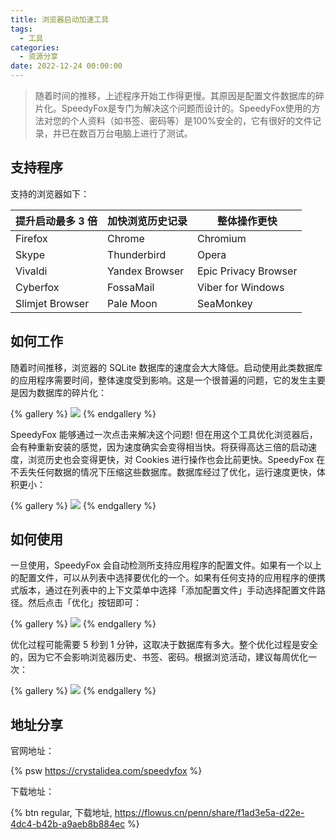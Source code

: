```yaml
---
title: 浏览器启动加速工具
tags:
  - 工具
categories:
  - 资源分享
date: 2022-12-24 00:00:00
---
```


> 随着时间的推移，上述程序开始工作得更慢。其原因是配置文件数据库的碎片化。SpeedyFox是专门为解决这个问题而设计的。SpeedyFox使用的方法对您的个人资料（如书签、密码等）是100%安全的，它有很好的文件记录，并已在数百万台电脑上进行了测试。

<!-- more -->

## 支持程序

支持的浏览器如下：

| 提升启动最多 3 倍 | 加快浏览历史记录 | 整体操作更快 |
| - | - | - |
| Firefox | Chrome | Chromium |
| Skype | Thunderbird | Opera |
| Vivaldi | Yandex Browser | Epic Privacy Browser |
| Cyberfox | FossaMail | Viber for Windows |
| Slimjet Browser | Pale Moon | SeaMonkey |

## 如何工作

随着时间推移，浏览器的 SQLite 数据库的速度会大大降低。启动使用此类数据库的应用程序需要时间，整体速度受到影响。这是一个很普遍的问题，它的发生主要是因为数据库的碎片化：

{% gallery %}
![](https://cdn.dusays.com/2022/12/538-1.jpg/1)
{% endgallery %}

SpeedyFox 能够通过一次点击来解决这个问题! 但在用这个工具优化浏览器后，会有种重新安装的感觉，因为速度确实会变得相当快。将获得高达三倍的启动速度，浏览历史也会变得更快，对 Cookies 进行操作也会比前更快。SpeedyFox 在不丢失任何数据的情况下压缩这些数据库。数据库经过了优化，运行速度更快，体积更小：

{% gallery %}
![](https://cdn.dusays.com/2022/12/538-2.jpg/1)
{% endgallery %}

## 如何使用

一旦使用，SpeedyFox 会自动检测所支持应用程序的配置文件。如果有一个以上的配置文件，可以从列表中选择要优化的一个。如果有任何支持的应用程序的便携式版本，通过在列表中的上下文菜单中选择「添加配置文件」手动选择配置文件路径。然后点击「优化」按钮即可：

{% gallery %}
![](https://cdn.dusays.com/2022/12/538-3.jpg/1)
{% endgallery %}

优化过程可能需要 5 秒到 1 分钟，这取决于数据库有多大。整个优化过程是安全的，因为它不会影响浏览器历史、书签、密码。根据浏览活动，建议每周优化一次：

{% gallery %}
![](https://cdn.dusays.com/2022/12/538-4.jpg/1)
{% endgallery %}

## 地址分享

官网地址：

{% psw https://crystalidea.com/speedyfox %}

下载地址：

{% btn regular, 下载地址, https://flowus.cn/penn/share/f1ad3e5a-d22e-4dc4-b42b-a9aeb8b884ec %}